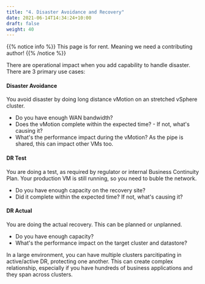 ```yaml
---
title: "4. Disaster Avoidance and Recovery"
date: 2021-06-14T14:34:24+10:00
draft: false
weight: 40
---
```


{{% notice info %}}
This page is for rent. Meaning we need a contributing author!
{{% /notice %}}

There are operational impact when you add capability to handle disaster. There are 3 primary use cases:

#### Disaster Avoidance

You avoid disaster by doing long distance vMotion on an stretched vSphere cluster.

- Do you have enough WAN bandwidth?
- Does the vMotion complete within the expected time? - If not, what's causing it?
- What's the performance impact during the vMotion? As the pipe is shared, this can impact other VMs too.

#### DR Test

You are doing a test, as required by regulator or internal Business Continuity Plan. Your production VM is still running, so you need to buble the network.

- Do you have enough capacity on the recovery site?
- Did it complete within the expected time? If not, what's causing it?

#### DR Actual

You are doing the actual recovery. This can be planned or unplanned.

- Do you have enough capacity?
- What's the performance impact on the target cluster and datastore?

In a large environment, you can have multiple clusters parcitipating in active/active DR, protecting one another. This can create complex relationship, especially if you have hundreds of business applications and they span across clusters.